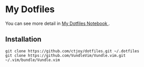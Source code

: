 # My Dotfiles

You can see more detail in [ My Dotfiles Notebook ](https://ctjoy.gitbooks.io/my-dotfiles-notebook/content/).
## Installation

    git clone https://github.com/ctjoy/dotfiles.git ~/.dotfiles
    git clone https://github.com/VundleVim/Vundle.vim.git ~/.vim/bundle/Vundle.vim
